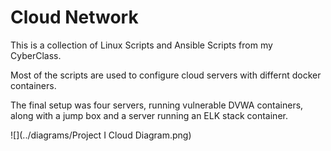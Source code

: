 # Cloud Network
This is a collection of Linux Scripts and Ansible Scripts from my CyberClass.

Most of the scripts are used to configure cloud servers with differnt docker containers.

The final setup was four servers, running vulnerable DVWA containers, along with a jump box and a server running an ELK stack container.

![](../diagrams/Project I Cloud Diagram.png)
